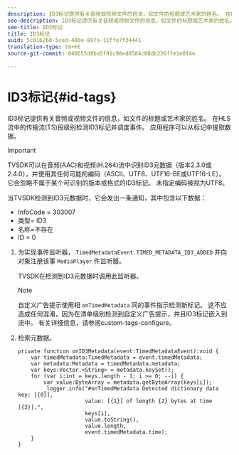 ```yaml
---
description: ID3标记提供有关音频或视频文件的信息，如文件的标题或艺术家的姓名。 在HLS流中的传输流(TS)段级别检测ID3标记并调度事件。 应用程序可以从标记中提取数据。
seo-description: ID3标记提供有关音频或视频文件的信息，如文件的标题或艺术家的姓名。 在HLS流中的传输流(TS)段级别检测ID3标记并调度事件。 应用程序可以从标记中提取数据。
seo-title: ID3标记
title: ID3标记
uuid: 5c016260-5ced-480e-897a-11ffe7f34441
translation-type: tm+mt
source-git-commit: 040655d8ba5f91c98ed0584c08db226ffe1e0f4e

---
```



# ID3标记{#id-tags}

ID3标记提供有关音频或视频文件的信息，如文件的标题或艺术家的姓名。 在HLS流中的传输流(TS)段级别检测ID3标记并调度事件。 应用程序可以从标记中提取数据。

>[!IMPORTANT]
>
>TVSDK可以在音频(AAC)和视频(H.264)流中识别ID3元数据（版本2.3.0或2.4.0），并使用其任何可能的编码（ASCII、UTF8、UTF16-BE或UTF16-LE）。 它会忽略不属于某个可识别的版本或格式的ID3标记。 未指定编码被视为UTF8。

当TVSDK检测到ID3元数据时，它会发出一条通知，其中包含以下数据：

* InfoCode = 303007
* 类型= ID3
* 名称=不存在
* ID = 0

1. 为实现事件监听器， `TimedMetadataEvent.TIMED_METADATA_ID3_ADDED` 并向对象注册该事 `MediaPlayer` 件监听器。

   TVSDK在检测到ID3元数据时调用此监听器。

   >[!NOTE]
   >
   >自定义广告提示使用相 `onTimedMetadata` 同的事件指示检测新标记。 这不应造成任何混淆，因为在清单级别检测到自定义广告提示，并且ID3标记嵌入到流中。 有关详细信息，请参阅custom-tags-configure。

1. 检索元数据。

   ```
   private function onID3Metadata(event:TimedMetadataEvent):void { 
       var timedMetadata:TimedMetadata = event.timedMetadata; 
       var metadata:Metadata = timedMetadata.metadata; 
       var keys:Vector.<String> = metadata.keySet(); 
       for (var i:int = keys.length - 1; i >= 0; --i) { 
           var value:ByteArray = metadata.getByteArray(keys[i]); 
           _logger.info("#onTimedMetadata Detected dictionary data key: [{0}],  
                        value: [{1}] of length {2} bytes at time [{3}].",  
                        keys[i],  
                        value.toString(),  
                        value.length,  
                        event.timedMetadata.time); 
       } 
   } 
   ```

